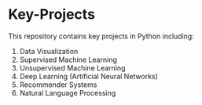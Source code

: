 # Key-Projects
This repository contains key projects in Python including: 
1. Data Visualization
2. Supervised Machine Learning
3. Unsupervised Machine Learning
4. Deep Learning (Artificial Neural Networks)
5. Recommender Systems
6. Natural Language Processing
